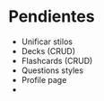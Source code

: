 # Pendientes

- Unificar stilos
- Decks (CRUD)
- Flashcards (CRUD)
- Questions styles
- Profile page
-
